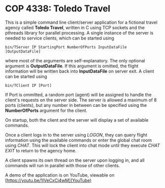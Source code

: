 COP 4338: Toledo Travel
=======================

This is a simple command line client/server application for a fictional travel agency called **Toledo Travel**, written in C using TCP sockets and the pthreads library for parallel processing.
A single instance of the server is needed to service clients, which can be started using

```
bin/TServer IP StartingPort NumberOfPorts InputDataFile [OutputDataFile]
```

where most of the arguments are self-explanatory. The only optional argument is **OutputDataFile**. If this argument is omitted, the flight information will be written back into **InputDataFile**
on server exit. A client can be started using

```
bin/TClient IP [Port]
```

If Port is ommitted, a random port (agent) will be assigned to handle the client's requests on the server side. The server is allowed a maximum of 8 ports (clients), but any number in between
can be specified using the **NumberOfPorts** argument for the client.

On startup, both the client and the server will display a set of available commands.

Once a client logs in to the server using _LOGON_, they can query flight information using the available commands or enter the global chat room using _CHAT_. This will lock the client into
chat mode until they execute _CHAT_ _EXIT_ to return to the agency home.

A client spawns its own thread on the server upon logging in, and all commands will run in parallel with those of other clients.

A demo of the application is on YouTube, viewable on [https://youtu.be/1IVeCxCi4wM](YouTube)
